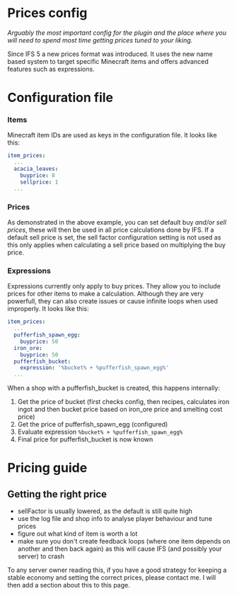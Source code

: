 # Prices config
*Arguably the most important config for the plugin and the place where you will need to spend most time getting prices
tuned to your liking.*

Since IFS 5 a new prices format was introduced. It uses the new name based system to target specific Minecraft items and offers
advanced features such as expressions.


# Configuration file

### Items
Minecraft item IDs are used as keys in the configuration file. It looks like this:
```yaml
item_prices:
  ...
  acacia_leaves:
    buyprice: 8
    sellprice: 1
  ...
```

### Prices
As demonstrated in the above example, you can set default buy *and/or sell prices*, these will then be used in all price calculations
done by IFS. If a default sell price is set, the sell factor configuration setting is not used as this only applies when
calculating a sell price based on multiplying the buy price.

### Expressions
Expressions currently only apply to buy prices. They allow you to include prices for other items to make a calculation.
Although they are very powerfull, they can also create issues or cause infinite loops when used improperly. It looks like this:
```yaml
item_prices:
  ...
  pufferfish_spawn_egg:
    buyprice: 50
  iron_ore:
    buyprice: 50
  pufferfish_bucket:
    expression: '%bucket% + %pufferfish_spawn_egg%'
  ...
```
When a shop with a pufferfish_bucket is created, this happens internally:

  1. Get the price of bucket (first checks config, then recipes, calculates iron ingot and then bucket price based on iron_ore price and smelting cost price)
  2. Get the price of pufferfish_spawn_egg (configured)
  3. Evaluate expression `%bucket% + %pufferfish_spawn_egg%`
  4. Final price for pufferfish_bucket is now known
  
# Pricing guide
## Getting the right price

 - sellFactor is usually lowered, as the default is still quite high
 - use the log file and shop info to analyse player behaviour and tune prices
 - figure out what kind of item is worth a lot
 - make sure you don't create feedback loops (where one item depends on another and then back again) as this will
   cause IFS (and possibly your server) to crash
   
To any server owner reading this, if you have a good strategy for keeping a stable economy and setting the correct prices,
please contact me. I will then add a section about this to this page.